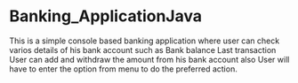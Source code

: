 # Banking_ApplicationJava
This is a simple console based banking application where user can check varios details of his bank account such as
Bank balance
Last transaction
User can add and withdraw the amount from his bank account also
User will have to enter the option from menu to do the preferred action.
